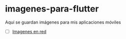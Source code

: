 # imagenes-para-flutter
Aquí se guardan imágenes para mis aplicaciones móviles
-[ ] [Imagenes en red](https://medium.com/@flutterman/flutter-mostrar-im%C3%A1genes-desde-internet-bd858403bae2)
